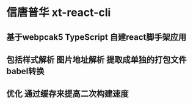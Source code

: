 # 信唐普华 xt-react-cli

## 基于webpcak5  TypeScript 自建react脚手架应用 

## 包括样式解析 图片地址解析  提取成单独的打包文件 babel转换
 
## 优化 通过缓存来提高二次构建速度
